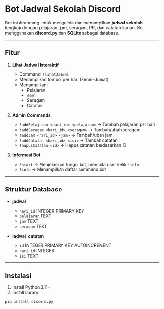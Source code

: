 # Bot Jadwal Sekolah Discord

Bot ini dirancang untuk mengelola dan menampilkan **jadwal sekolah** lengkap dengan pelajaran, jam, seragam, PR, dan catatan harian. Bot menggunakan **discord.py** dan **SQLite** sebagai database.

---

## Fitur

1. **Lihat Jadwal Interaktif**
   - Command: `!lihatJadwal`
   - Menampilkan tombol per hari (Senin–Jumat)
   - Menampilkan:
     - Pelajaran
     - Jam
     - Seragam
     - Catatan

2. **Admin Commands**
   - `!addPelajaran <hari_id> <pelajaran>` → Tambah pelajaran per hari
   - `!addSeragam <hari_id> <seragam>` → Tambah/ubah seragam
   - `!addJam <hari_id> <jam>` → Tambah/ubah jam
   - `!addCatatan <hari_id> <isi>` → Tambah catatan
   - `!hapusCatatan <id>` → Hapus catatan berdasarkan ID

3. **Informasi Bot**
   - `!start` → Menjelaskan fungsi bot, meminta user ketik `!info`
   - `!info` → Menampilkan daftar command bot

---

## Struktur Database

- **jadwal**  
  - `hari_id` INTEGER PRIMARY KEY  
  - `pelajaran` TEXT  
  - `jam` TEXT  
  - `seragam` TEXT

- **jadwal_catatan**  
  - `id` INTEGER PRIMARY KEY AUTOINCREMENT  
  - `hari_id` INTEGER  
  - `isi` TEXT

---

## Instalasi

1. Install Python 3.11+  
2. Install library:  
```bash
pip install discord.py
